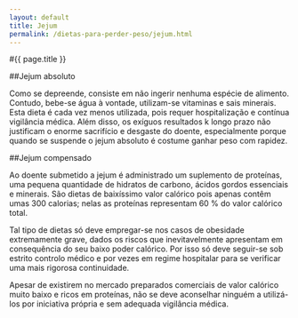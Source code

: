 ```yaml
---
layout: default
title: Jejum
permalink: /dietas-para-perder-peso/jejum.html
---
```


#{{ page.title }}

##Jejum absoluto

Como se depreende, consiste em não ingerir nenhuma espécie de alimento. Contudo, bebe-se água à vontade, utilizam-se vitaminas e sais minerais.
Esta dieta é cada vez menos utilizada, pois requer hospitalização e contínua vigilância médica. Além disso, os exíguos resultados k longo prazo não justificam o enorme sacrifício e desgaste do doente, especialmente porque quando se suspende o jejum absoluto é costume ganhar peso com rapidez.

##Jejum compensado

Ao doente submetido a jejum é administrado um suplemento de proteínas, uma pequena quantidade de hidratos de carbono, ácidos gordos essenciais e minerais. São dietas de baixíssimo valor calórico pois apenas contêm umas 300 calorias; nelas as proteínas representam 60 % do valor calórico total.

Tal tipo de dietas só deve empregar-se nos casos de obesidade extremamente grave, dados os riscos que inevitavelmente apresentam em consequência do seu baixo poder calórico. Por isso só deve seguir-se sob estrito controlo médico e por vezes em regime hospitalar para se verificar uma mais rigorosa continuidade.

Apesar de existirem no mercado preparados comerciais de valor calórico muito baixo e ricos em proteínas, não se deve aconselhar ninguém a utilizá-los por iniciativa própria e sem adequada vigilância médica.
